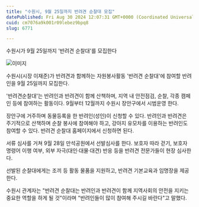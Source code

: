 ```yaml
---
title: "수원시, 9월 25일까지 반려견 순찰대 모집"
datePublished: Fri Aug 30 2024 12:07:31 GMT+0000 (Coordinated Universal Time)
cuid: cm7076a9k001r09lebez9bpq8
slug: 6771

---
```



수원시가 9월 25일까지 '반려견 순찰대'를 모집한다

![이미지](https://cdn.hashnode.com/res/hashnode/image/upload/v1739261134774/4efa4a38-88f6-42e7-9c2d-35613f8e3f53.jpeg)

수원시(시장 이재준)가 반려견과 함께하는 자원봉사활동 '반려견 순찰대'에 참여할 반려인을 9월 25일까지 모집한다.

'반려견순찰대'는 반려인과 반려견이 함께 산책하며, 지역 내 안전점검, 순찰, 각종 캠페인 등에 참여하는 활동이다. 9월부터 12월까지 수원시 장안구에서 시범운영 한다.

장안구에 거주하며 동물등록을 한 반려인(성인)이 신청할 수 있다. 반려인과 반려견은 주기적으로 산책하며 순찰 봉사에 참여해야 하고, 강아지 유모차를 이용하는 반려인도 참여할 수 있다. 반려견 순찰대 홈페이지에서 신청하면 된다.

서류 심사를 거쳐 9월 28일 만석공원에서 선발심사를 한다. 보호자 따라 걷기, 보호자 명령어 이행 여부, 외부 자극(대인·대물·대견) 반응 등을 반려견 전문가들이 현장 심사한다.

선발된 순찰대에게는 조끼 등 활동 물품을 지원하고, 반려견 기본교육과 임명장을 제공한다.

수원시 관계자는 "반려견 순찰대는 반려인과 반려견이 함께 지역사회의 안전을 지키는 중요한 역할을 하게 될 것"이라며 "반려인들이 많이 참여해 주시길 바란다"고 말했다.